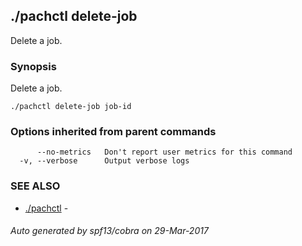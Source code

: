 ## ./pachctl delete-job

Delete a job.

### Synopsis


Delete a job.

```
./pachctl delete-job job-id
```

### Options inherited from parent commands

```
      --no-metrics   Don't report user metrics for this command
  -v, --verbose      Output verbose logs
```

### SEE ALSO
* [./pachctl](./pachctl.md)	 - 

###### Auto generated by spf13/cobra on 29-Mar-2017
